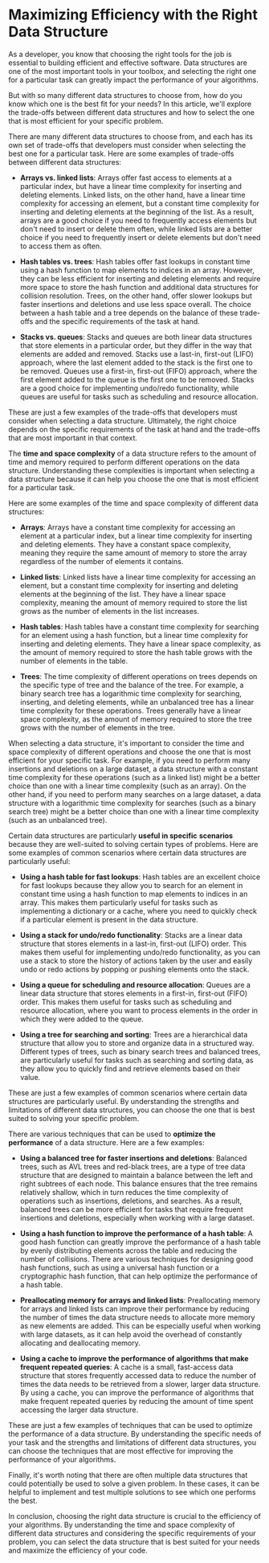 # Maximizing Efficiency with the Right Data Structure

As a developer, you know that choosing the right tools for the job is essential to building efficient and effective software. Data structures are one of the most important tools in your toolbox, and selecting the right one for a particular task can greatly impact the performance of your algorithms.

But with so many different data structures to choose from, how do you know which one is the best fit for your needs? In this article, we'll explore the trade-offs between different data structures and how to select the one that is most efficient for your specific problem.

There are many different data structures to choose from, and each has its own set of trade-offs that developers must consider when selecting the best one for a particular task. Here are some examples of trade-offs between different data structures:

* **Arrays vs. linked lists**: Arrays offer fast access to elements at a particular index, but have a linear time complexity for inserting and deleting elements. Linked lists, on the other hand, have a linear time complexity for accessing an element, but a constant time complexity for inserting and deleting elements at the beginning of the list. As a result, arrays are a good choice if you need to frequently access elements but don't need to insert or delete them often, while linked lists are a better choice if you need to frequently insert or delete elements but don't need to access them as often.
    
* **Hash tables vs. trees**: Hash tables offer fast lookups in constant time using a hash function to map elements to indices in an array. However, they can be less efficient for inserting and deleting elements and require more space to store the hash function and additional data structures for collision resolution. Trees, on the other hand, offer slower lookups but faster insertions and deletions and use less space overall. The choice between a hash table and a tree depends on the balance of these trade-offs and the specific requirements of the task at hand.
    
* **Stacks vs. queues**: Stacks and queues are both linear data structures that store elements in a particular order, but they differ in the way that elements are added and removed. Stacks use a last-in, first-out (LIFO) approach, where the last element added to the stack is the first one to be removed. Queues use a first-in, first-out (FIFO) approach, where the first element added to the queue is the first one to be removed. Stacks are a good choice for implementing undo/redo functionality, while queues are useful for tasks such as scheduling and resource allocation.
    

These are just a few examples of the trade-offs that developers must consider when selecting a data structure. Ultimately, the right choice depends on the specific requirements of the task at hand and the trade-offs that are most important in that context.

The **time and space complexity** of a data structure refers to the amount of time and memory required to perform different operations on the data structure. Understanding these complexities is important when selecting a data structure because it can help you choose the one that is most efficient for a particular task.

Here are some examples of the time and space complexity of different data structures:

* **Arrays**: Arrays have a constant time complexity for accessing an element at a particular index, but a linear time complexity for inserting and deleting elements. They have a constant space complexity, meaning they require the same amount of memory to store the array regardless of the number of elements it contains.
    
* **Linked lists**: Linked lists have a linear time complexity for accessing an element, but a constant time complexity for inserting and deleting elements at the beginning of the list. They have a linear space complexity, meaning the amount of memory required to store the list grows as the number of elements in the list increases.
    
* **Hash tables**: Hash tables have a constant time complexity for searching for an element using a hash function, but a linear time complexity for inserting and deleting elements. They have a linear space complexity, as the amount of memory required to store the hash table grows with the number of elements in the table.
    
* **Trees**: The time complexity of different operations on trees depends on the specific type of tree and the balance of the tree. For example, a binary search tree has a logarithmic time complexity for searching, inserting, and deleting elements, while an unbalanced tree has a linear time complexity for these operations. Trees generally have a linear space complexity, as the amount of memory required to store the tree grows with the number of elements in the tree.
    

When selecting a data structure, it's important to consider the time and space complexity of different operations and choose the one that is most efficient for your specific task. For example, if you need to perform many insertions and deletions on a large dataset, a data structure with a constant time complexity for these operations (such as a linked list) might be a better choice than one with a linear time complexity (such as an array). On the other hand, if you need to perform many searches on a large dataset, a data structure with a logarithmic time complexity for searches (such as a binary search tree) might be a better choice than one with a linear time complexity (such as an unbalanced tree).

Certain data structures are particularly **useful in specific** **scenarios** because they are well-suited to solving certain types of problems. Here are some examples of common scenarios where certain data structures are particularly useful:

* **Using a hash table for fast lookups**: Hash tables are an excellent choice for fast lookups because they allow you to search for an element in constant time using a hash function to map elements to indices in an array. This makes them particularly useful for tasks such as implementing a dictionary or a cache, where you need to quickly check if a particular element is present in the data structure.
    
* **Using a stack for undo/redo functionality**: Stacks are a linear data structure that stores elements in a last-in, first-out (LIFO) order. This makes them useful for implementing undo/redo functionality, as you can use a stack to store the history of actions taken by the user and easily undo or redo actions by popping or pushing elements onto the stack.
    
* **Using a queue for scheduling and resource allocation**: Queues are a linear data structure that stores elements in a first-in, first-out (FIFO) order. This makes them useful for tasks such as scheduling and resource allocation, where you want to process elements in the order in which they were added to the queue.
    
* **Using a tree for searching and sorting**: Trees are a hierarchical data structure that allow you to store and organize data in a structured way. Different types of trees, such as binary search trees and balanced trees, are particularly useful for tasks such as searching and sorting data, as they allow you to quickly find and retrieve elements based on their value.
    

These are just a few examples of common scenarios where certain data structures are particularly useful. By understanding the strengths and limitations of different data structures, you can choose the one that is best suited to solving your specific problem.

There are various techniques that can be used to **optimize the performance** of a data structure. Here are a few examples:

* **Using a balanced tree for faster insertions and deletions**: Balanced trees, such as AVL trees and red-black trees, are a type of tree data structure that are designed to maintain a balance between the left and right subtrees of each node. This balance ensures that the tree remains relatively shallow, which in turn reduces the time complexity of operations such as insertions, deletions, and searches. As a result, balanced trees can be more efficient for tasks that require frequent insertions and deletions, especially when working with a large dataset.
    
* **Using a hash function to improve the performance of a hash table**: A good hash function can greatly improve the performance of a hash table by evenly distributing elements across the table and reducing the number of collisions. There are various techniques for designing good hash functions, such as using a universal hash function or a cryptographic hash function, that can help optimize the performance of a hash table.
    
* **Preallocating memory for arrays and linked lists**: Preallocating memory for arrays and linked lists can improve their performance by reducing the number of times the data structure needs to allocate more memory as new elements are added. This can be especially useful when working with large datasets, as it can help avoid the overhead of constantly allocating and deallocating memory.
    
* **Using a cache to improve the performance of algorithms that make frequent repeated queries**: A cache is a small, fast-access data structure that stores frequently accessed data to reduce the number of times the data needs to be retrieved from a slower, larger data structure. By using a cache, you can improve the performance of algorithms that make frequent repeated queries by reducing the amount of time spent accessing the larger data structure.
    

These are just a few examples of techniques that can be used to optimize the performance of a data structure. By understanding the specific needs of your task and the strengths and limitations of different data structures, you can choose the techniques that are most effective for improving the performance of your algorithms.

Finally, it's worth noting that there are often multiple data structures that could potentially be used to solve a given problem. In these cases, it can be helpful to implement and test multiple solutions to see which one performs the best.

In conclusion, choosing the right data structure is crucial to the efficiency of your algorithms. By understanding the time and space complexity of different data structures and considering the specific requirements of your problem, you can select the data structure that is best suited for your needs and maximize the efficiency of your code.